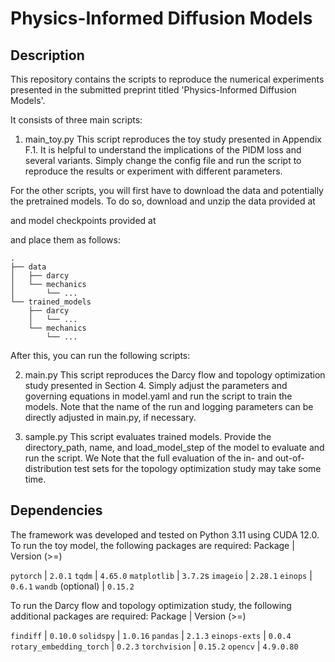 # Physics-Informed Diffusion Models

## Description

This repository contains the scripts to reproduce the numerical experiments presented in the submitted preprint titled 'Physics-Informed Diffusion Models'.

It consists of three main scripts:

1) main_toy.py 
This script reproduces the toy study presented in Appendix F.1. It is helpful to understand the implications of the PIDM loss and several variants. Simply change the config file and run the script to reproduce the results or experiment with different parameters.

For the other scripts, you will first have to download the data and potentially the pretrained models. To do so, download and unzip the data provided at

and model checkpoints provided at 

and place them as follows:
```
.
├── data
│   ├── darcy
│   └── mechanics
│       └── ...
└── trained_models
    ├── darcy
    │   └── ...
    └── mechanics
        └── ...
```

After this, you can run the following scripts:

2) main.py
This script reproduces the Darcy flow and topology optimization study presented in Section 4. Simply adjust the parameters and governing equations in model.yaml and run the script to train the models. Note that the name of the run and logging parameters can be directly adjusted in main.py, if necessary.

3) sample.py
This script evaluates trained models. Provide the directory_path, name, and load_model_step of the model to evaluate and run the script. We  Note that the full evaluation of the in- and out-of-distribution test sets for the topology optimization study may take some time.

## Dependencies

The framework was developed and tested on Python 3.11 using CUDA 12.0.
To run the toy model, the following packages are required:
Package | Version (>=)

`pytorch`                   | `2.0.1`
`tqdm`                      | `4.65.0`
`matplotlib`                | `3.7.2`s
`imageio`                   | `2.28.1`
`einops`                    | `0.6.1`
`wandb` (optional)          | `0.15.2`

To run the Darcy flow and topology optimization study, the following additional packages are required:
Package | Version (>=)

`findiff`                   | `0.10.0`
`solidspy`                  | `1.0.16`
`pandas`                    | `2.1.3`
`einops-exts`               | `0.0.4`
`rotary_embedding_torch`    | `0.2.3`
`torchvision`               | `0.15.2`
`opencv`                    | `4.9.0.80`
